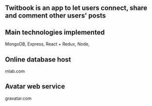 Twitbook is an app to let users connect, share and comment other users' posts
-
Main technologies implemented
-
MongoDB, Express, React + Redux, Node,

Online database host
-
mlab.com

Avatar web service
-
gravatar.com

